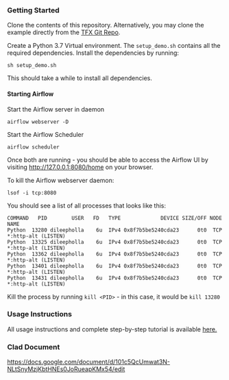 ### Getting Started 

Clone the contents of this repository. Alternatively, you may clone the example directly from the [TFX Git Repo](https://github.com/tensorflow/tfx).

Create a Python 3.7 Virtual environment. The `setup_demo.sh` contains all the required dependencies. Install the dependencies by running:

```
sh setup_demo.sh
```

This should take a while to install all dependencies.


#### Starting Airflow

Start the Airflow server in daemon
```
airflow webserver -D
```
Start the Airflow Scheduler
```
airflow scheduler
```

Once both are running - you should be able to access the Airflow UI by visiting http://127.0.0.1:8080/home on your browser.

To kill the Airflow webserver daemon:
```
lsof -i tcp:8080  
```
You should see a list of all processes that looks like this:
```
COMMAND   PID        USER   FD   TYPE             DEVICE SIZE/OFF NODE NAME
Python  13280 dileepholla    6u  IPv4 0x8f7b5be5240cda23      0t0  TCP *:http-alt (LISTEN)
Python  13325 dileepholla    6u  IPv4 0x8f7b5be5240cda23      0t0  TCP *:http-alt (LISTEN)
Python  13362 dileepholla    6u  IPv4 0x8f7b5be5240cda23      0t0  TCP *:http-alt (LISTEN)
Python  13401 dileepholla    6u  IPv4 0x8f7b5be5240cda23      0t0  TCP *:http-alt (LISTEN)
Python  13431 dileepholla    6u  IPv4 0x8f7b5be5240cda23      0t0  TCP *:http-alt (LISTEN)
```

Kill the process by running `kill <PID>` - in this case, it would be `kill 13280`

### Usage Instructions

All usage instructions and complete step-by-step tutorial is available [here.](https://www.tensorflow.org/tfx/tutorials/tfx/airflow_workshop)

### Clad Document

https://docs.google.com/document/d/101c5QcUmwat3N-NLtSnyMzjKbtHNEs0JoRueapKMx54/edit